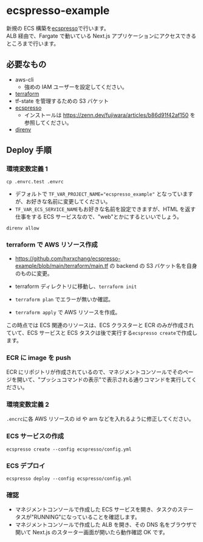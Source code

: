 # ecspresso-example

新規の ECS 構築を[ecspresso](https://github.com/kayac/ecspresso)で行います。  
ALB 経由で、Fargate で動いている Next.js アプリケーションにアクセスできるところまで行います。

## 必要なもの

- aws-cli
  - 強めの IAM ユーザーを設定してください。
- [terraform](https://www.terraform.io/)
- tf-state を管理するための S3 バケット
- [ecspresso](https://github.com/kayac/ecspresso)
  - インストールは https://zenn.dev/fujiwara/articles/b86d91f42af150 を参照してください。
- [direnv](https://github.com/direnv/direnv)

## Deploy 手順

### 環境変数定義 1

```
cp .envrc.test .envrc
```

- デフォルトで `TF_VAR_PROJECT_NAME="ecspresso_example"` となっていますが、お好きな名前に変更してください。
- `TF_VAR_ECS_SERVICE_NAME`もお好きな名前を設定できますが、HTML を返す仕事をする ECS サービスなので、"web"とかにするといいでしょう。

```
direnv allow
```

### terraform で AWS リソース作成

- https://github.com/hxrxchang/ecspresso-example/blob/main/terraform/main.tf の backend の S3 バケット名を自身のものに変更。

- terraform ディレクトリに移動し、`terraform init`
- `terraform plan` でエラーが無いか確認。
- `terraform apply` で AWS リソースを作成。

この時点では ECS 関連のリソースは、ECS クラスターと ECR のみが作成されていて、ECS サービスと ECS タスクは後で実行する`ecspresso create`で作成します。

### ECR に image を push

ECR にリポジトリが作成されているので、マネジメントコンソールでそのページを開いて、"プッシュコマンドの表示"で表示される通りコマンドを実行してください。

### 環境変数定義 2

`.encrc`に各 AWS リソースの id や arn などを入れるように修正してください。

### ECS サービスの作成

```
ecspresso create --config ecspresso/config.yml
```

### ECS デプロイ

```
ecspresso deploy --config ecspresso/config.yml
```

### 確認

- マネジメントコンソールで作成した ECS サービスを開き、タスクのステータスが"RUNNING"になっていることを確認します。
- マネジメントコンソールで作成した ALB を開き、その DNS 名をブラウザで開いて Next.js のスターター画面が開いたら動作確認 OK です。
